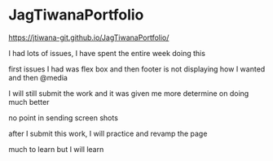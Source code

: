 # JagTiwanaPortfolio

https://jtiwana-git.github.io/JagTiwanaPortfolio/

I had lots of issues, I have spent the entire week doing this

first issues I had was flex box and then footer is not displaying how I wanted and then @media

I will still submit the work and it was given me more determine on doing much better

no point in sending screen shots

after I submit this work, I will practice and revamp the page 


much to learn but I will learn




